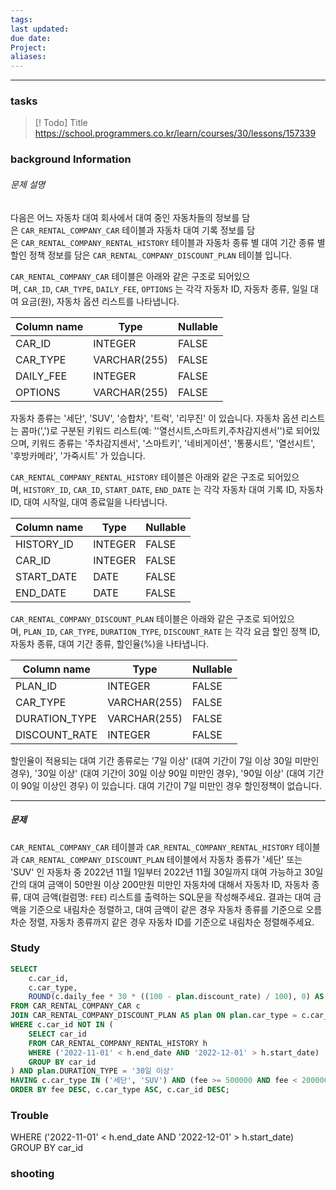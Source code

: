 ```yaml
---
tags: 
last updated: 
due date: 
Project: 
aliases:
---
```

--- 
### tasks

> [! Todo] Title
> https://school.programmers.co.kr/learn/courses/30/lessons/157339

### background Information

###### 문제 설명

다음은 어느 자동차 대여 회사에서 대여 중인 자동차들의 정보를 담은 `CAR_RENTAL_COMPANY_CAR` 테이블과 자동차 대여 기록 정보를 담은 `CAR_RENTAL_COMPANY_RENTAL_HISTORY` 테이블과 자동차 종류 별 대여 기간 종류 별 할인 정책 정보를 담은 `CAR_RENTAL_COMPANY_DISCOUNT_PLAN` 테이블 입니다.

`CAR_RENTAL_COMPANY_CAR` 테이블은 아래와 같은 구조로 되어있으며, `CAR_ID`, `CAR_TYPE`, `DAILY_FEE`, `OPTIONS` 는 각각 자동차 ID, 자동차 종류, 일일 대여 요금(원), 자동차 옵션 리스트를 나타냅니다.

|Column name|Type|Nullable|
|---|---|---|
|CAR_ID|INTEGER|FALSE|
|CAR_TYPE|VARCHAR(255)|FALSE|
|DAILY_FEE|INTEGER|FALSE|
|OPTIONS|VARCHAR(255)|FALSE|

자동차 종류는 '세단', 'SUV', '승합차', '트럭', '리무진' 이 있습니다. 자동차 옵션 리스트는 콤마(',')로 구분된 키워드 리스트(예: ''열선시트,스마트키,주차감지센서'')로 되어있으며, 키워드 종류는 '주차감지센서', '스마트키', '네비게이션', '통풍시트', '열선시트', '후방카메라', '가죽시트' 가 있습니다.

`CAR_RENTAL_COMPANY_RENTAL_HISTORY` 테이블은 아래와 같은 구조로 되어있으며, `HISTORY_ID`, `CAR_ID`, `START_DATE`, `END_DATE` 는 각각 자동차 대여 기록 ID, 자동차 ID, 대여 시작일, 대여 종료일을 나타냅니다.

|Column name|Type|Nullable|
|---|---|---|
|HISTORY_ID|INTEGER|FALSE|
|CAR_ID|INTEGER|FALSE|
|START_DATE|DATE|FALSE|
|END_DATE|DATE|FALSE|

`CAR_RENTAL_COMPANY_DISCOUNT_PLAN` 테이블은 아래와 같은 구조로 되어있으며, `PLAN_ID`, `CAR_TYPE`, `DURATION_TYPE`, `DISCOUNT_RATE` 는 각각 요금 할인 정책 ID, 자동차 종류, 대여 기간 종류, 할인율(%)을 나타냅니다.

|Column name|Type|Nullable|
|---|---|---|
|PLAN_ID|INTEGER|FALSE|
|CAR_TYPE|VARCHAR(255)|FALSE|
|DURATION_TYPE|VARCHAR(255)|FALSE|
|DISCOUNT_RATE|INTEGER|FALSE|

할인율이 적용되는 대여 기간 종류로는 '7일 이상' (대여 기간이 7일 이상 30일 미만인 경우), '30일 이상' (대여 기간이 30일 이상 90일 미만인 경우), '90일 이상' (대여 기간이 90일 이상인 경우) 이 있습니다. 대여 기간이 7일 미만인 경우 할인정책이 없습니다.

---

##### 문제

`CAR_RENTAL_COMPANY_CAR` 테이블과 `CAR_RENTAL_COMPANY_RENTAL_HISTORY` 테이블과 `CAR_RENTAL_COMPANY_DISCOUNT_PLAN` 테이블에서 자동차 종류가 '세단' 또는 'SUV' 인 자동차 중 2022년 11월 1일부터 2022년 11월 30일까지 대여 가능하고 30일간의 대여 금액이 50만원 이상 200만원 미만인 자동차에 대해서 자동차 ID, 자동차 종류, 대여 금액(컬럼명: `FEE`) 리스트를 출력하는 SQL문을 작성해주세요. 결과는 대여 금액을 기준으로 내림차순 정렬하고, 대여 금액이 같은 경우 자동차 종류를 기준으로 오름차순 정렬, 자동차 종류까지 같은 경우 자동차 ID를 기준으로 내림차순 정렬해주세요.


### Study
```sql
SELECT 
	c.car_id, 
	c.car_type, 
	ROUND(c.daily_fee * 30 * ((100 - plan.discount_rate) / 100), 0) AS fee
FROM CAR_RENTAL_COMPANY_CAR c
JOIN CAR_RENTAL_COMPANY_DISCOUNT_PLAN AS plan ON plan.car_type = c.car_type
WHERE c.car_id NOT IN (
    SELECT car_id
    FROM CAR_RENTAL_COMPANY_RENTAL_HISTORY h
    WHERE ('2022-11-01' < h.end_date AND '2022-12-01' > h.start_date)
    GROUP BY car_id
) AND plan.DURATION_TYPE = '30일 이상'
HAVING c.car_type IN ('세단', 'SUV') AND (fee >= 500000 AND fee < 2000000)
ORDER BY fee DESC, c.car_type ASC, c.car_id DESC;
```


### Trouble


 WHERE ('2022-11-01' < h.end_date AND '2022-12-01' > h.start_date)
    GROUP BY car_id


### shooting
